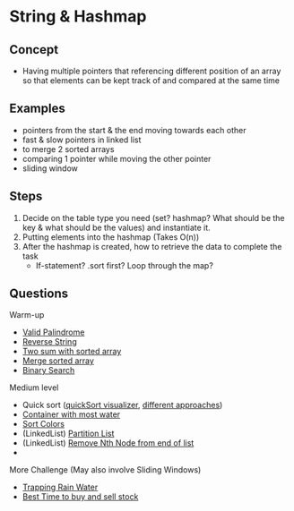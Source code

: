 # String & Hashmap


## Concept
- Having multiple pointers that referencing different position of an array so that elements can be kept track of and compared at the same time 

## Examples
- pointers from the start & the end moving towards each other
- fast & slow pointers in linked list
- to merge 2 sorted arrays
- comparing 1 pointer while moving the other pointer
- sliding window


## Steps
1. Decide on the table type you need (set? hashmap? What should be the key & what should be the values) and instantiate it. 
2. Putting elements into the hashmap (Takes O(n))
3. After the hashmap is created, how to retrieve the data to complete the task
   - If-statement? .sort first? Loop through the map?

## Questions
Warm-up
- [Valid Palindrome](https://leetcode.com/problems/valid-palindrome/)
- [Reverse String](https://leetcode.com/problems/reverse-string/)
- [Two sum with sorted array](https://leetcode.com/problems/two-sum-ii-input-array-is-sorted/)
- [Merge sorted array](https://leetcode.com/problems/merge-sorted-array/)
- [Binary Search ](https://leetcode.com/problems/binary-search/)

Medium level
- Quick sort ([quickSort visualizer](https://www.hackerearth.com/practice/algorithms/sorting/quick-sort/visualize/), [different approaches](https://www.geeksforgeeks.org/implement-various-types-of-partitions-in-quick-sort-in-java/))
- [Container with most water](https://leetcode.com/problems/container-with-most-water/)
- [Sort Colors](https://leetcode.com/problems/sort-colors/)
- (LinkedList) [Partition List](https://leetcode.com/problems/partition-list/)
- (LinkedList) [Remove Nth Node from end of list ](https://leetcode.com/problems/remove-nth-node-from-end-of-list/)
- 


More Challenge (May also involve Sliding Windows)
- [Trapping Rain Water](https://leetcode.com/problems/trapping-rain-water/)
- [Best Time to buy and sell stock](https://leetcode.com/problems/best-time-to-buy-and-sell-stock/)